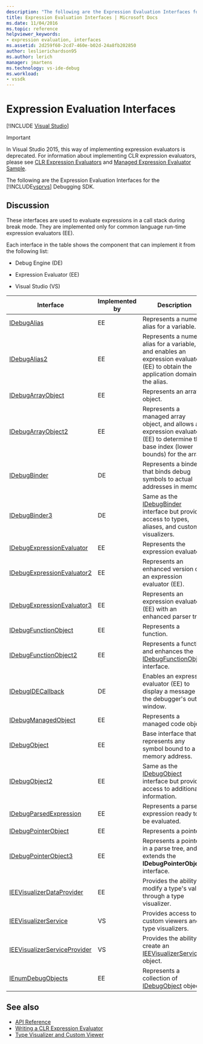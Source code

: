 ```yaml
---
description: "The following are the Expression Evaluation Interfaces for the Visual Studio Debugging SDK."
title: Expression Evaluation Interfaces | Microsoft Docs
ms.date: 11/04/2016
ms.topic: reference
helpviewer_keywords:
- expression evaluation, interfaces
ms.assetid: 2d259f60-2cd7-460e-b02d-24a8fb202850
author: leslierichardson95
ms.author: lerich
manager: jmartens
ms.technology: vs-ide-debug
ms.workload:
- vssdk
---
```

# Expression Evaluation Interfaces

 [!INCLUDE [Visual Studio](~/includes/applies-to-version/vs-windows-only.md)]
> [!IMPORTANT]
> In Visual Studio 2015, this way of implementing expression evaluators is deprecated. For information about implementing CLR expression evaluators, please see [CLR Expression Evaluators](https://github.com/Microsoft/ConcordExtensibilitySamples/wiki/CLR-Expression-Evaluators) and [Managed Expression Evaluator Sample](https://github.com/Microsoft/ConcordExtensibilitySamples/wiki/Managed-Expression-Evaluator-Sample).

 The following are the Expression Evaluation Interfaces for the [!INCLUDE[vsprvs](../../../code-quality/includes/vsprvs_md.md)] Debugging SDK.

## Discussion
 These interfaces are used to evaluate expressions in a call stack during break mode. They are implemented only for common language run-time expression evaluators (EE).

 Each interface in the table shows the component that can implement it from the following list:

- Debug Engine (DE)

- Expression Evaluator (EE)

- Visual Studio (VS)

|Interface|Implemented by|Description|
|---------------|--------------------|-----------------|
|[IDebugAlias](../../../extensibility/debugger/reference/idebugalias.md)|EE|Represents a numeric alias for a variable.|
|[IDebugAlias2](../../../extensibility/debugger/reference/idebugalias2.md)|EE|Represents a numeric alias for a variable, and enables an expression evaluator (EE) to obtain the application domain for the alias.|
|[IDebugArrayObject](../../../extensibility/debugger/reference/idebugarrayobject.md)|EE|Represents an array object.|
|[IDebugArrayObject2](../../../extensibility/debugger/reference/idebugarrayobject2.md)|EE|Represents a managed array object, and allows an expression evaluator (EE) to determine the base index (lower bounds) for the array.|
|[IDebugBinder](../../../extensibility/debugger/reference/idebugbinder.md)|DE|Represents a binder that binds debug symbols to actual addresses in memory.|
|[IDebugBinder3](../../../extensibility/debugger/reference/idebugbinder3.md)|DE|Same as the [IDebugBinder](../../../extensibility/debugger/reference/idebugbinder.md) interface but provides access to types, aliases, and custom visualizers.|
|[IDebugExpressionEvaluator](../../../extensibility/debugger/reference/idebugexpressionevaluator.md)|EE|Represents the expression evaluator.|
|[IDebugExpressionEvaluator2](../../../extensibility/debugger/reference/idebugexpressionevaluator2.md)|EE|Represents an enhanced version of an expression evaluator (EE).|
|[IDebugExpressionEvaluator3](../../../extensibility/debugger/reference/idebugexpressionevaluator3.md)|EE|Represents an expression evaluator (EE) with an enhanced parser tree.|
|[IDebugFunctionObject](../../../extensibility/debugger/reference/idebugfunctionobject.md)|EE|Represents a function.|
|[IDebugFunctionObject2](../../../extensibility/debugger/reference/idebugfunctionobject2.md)|EE|Represents a function and enhances the [IDebugFunctionObject](../../../extensibility/debugger/reference/idebugfunctionobject.md) interface.|
|[IDebugIDECallback](../../../extensibility/debugger/reference/idebugidecallback.md)|DE|Enables an expression evaluator (EE) to display a message in the debugger's output window.|
|[IDebugManagedObject](../../../extensibility/debugger/reference/idebugmanagedobject.md)|EE|Represents a managed code object.|
|[IDebugObject](../../../extensibility/debugger/reference/idebugobject.md)|EE|Base interface that represents any symbol bound to a memory address.|
|[IDebugObject2](../../../extensibility/debugger/reference/idebugobject2.md)|EE|Same as the [IDebugObject](../../../extensibility/debugger/reference/idebugobject.md) interface but provides access to additional information.|
|[IDebugParsedExpression](../../../extensibility/debugger/reference/idebugparsedexpression.md)|EE|Represents a parsed expression ready to be evaluated.|
|[IDebugPointerObject](../../../extensibility/debugger/reference/idebugpointerobject.md)|EE|Represents a pointer.|
|[IDebugPointerObject3](../../../extensibility/debugger/reference/idebugpointerobject3.md)|EE|Represents a pointer in a parse tree, and extends the **IDebugPointerObject** interface.|
|[IEEVisualizerDataProvider](../../../extensibility/debugger/reference/ieevisualizerdataprovider.md)|EE|Provides the ability to modify a type's value through a type visualizer.|
|[IEEVisualizerService](../../../extensibility/debugger/reference/ieevisualizerservice.md)|VS|Provides access to custom viewers and type visualizers.|
|[IEEVisualizerServiceProvider](../../../extensibility/debugger/reference/ieevisualizerserviceprovider.md)|VS|Provides the ability to create an [IEEVisualizerService](../../../extensibility/debugger/reference/ieevisualizerservice.md) object.|
|[IEnumDebugObjects](../../../extensibility/debugger/reference/ienumdebugobjects.md)|EE|Represents a collection of [IDebugObject](../../../extensibility/debugger/reference/idebugobject.md) objects.|

## See also
- [API Reference](../../../extensibility/debugger/reference/api-reference-visual-studio-debugging.md)
- [Writing a CLR Expression Evaluator](../../../extensibility/debugger/writing-a-common-language-runtime-expression-evaluator.md)
- [Type Visualizer and Custom Viewer](../../../extensibility/debugger/type-visualizer-and-custom-viewer.md)
